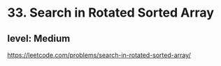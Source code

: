 # 33. Search in Rotated Sorted Array
## level: Medium

https://leetcode.com/problems/search-in-rotated-sorted-array/
